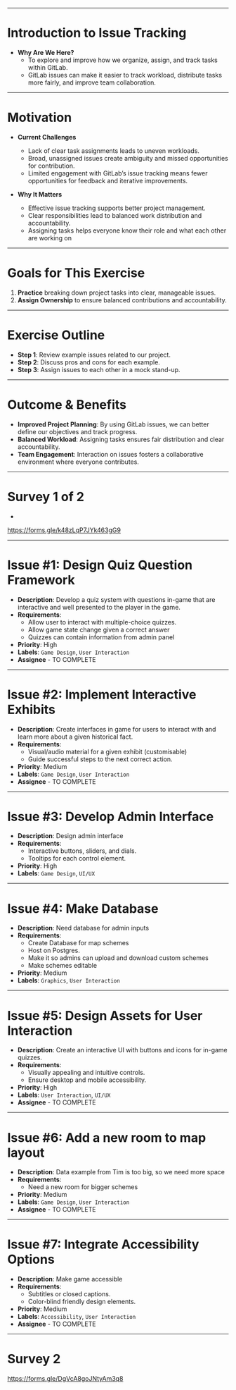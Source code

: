 
---
# Introduction to Issue Tracking

- **Why Are We Here?**
  - To explore and improve how we organize, assign, and track tasks within GitLab.
  - GitLab issues can make it easier to track workload, distribute tasks more fairly, and improve team collaboration.

---

# Motivation

- **Current Challenges**
  - Lack of clear task assignments leads to uneven workloads.
  - Broad, unassigned issues create ambiguity and missed opportunities for contribution.
  - Limited engagement with GitLab’s issue tracking means fewer opportunities for feedback and iterative improvements.

- **Why It Matters**
  - Effective issue tracking supports better project management.
  - Clear responsibilities lead to balanced work distribution and accountability.
  - Assigning tasks helps everyone know their role and what each other are working on

---

# Goals for This Exercise

1. **Practice** breaking down project tasks into clear, manageable issues.
2. **Assign Ownership** to ensure balanced contributions and accountability.

---

# Exercise Outline

- **Step 1**: Review example issues related to our project.
- **Step 2**: Discuss pros and cons for each example.
- **Step 3**: Assign issues to each other in a mock stand-up.

---

# Outcome & Benefits

- **Improved Project Planning**: By using GitLab issues, we can better define our objectives and track progress.
- **Balanced Workload**: Assigning tasks ensures fair distribution and clear accountability.
- **Team Engagement**: Interaction on issues fosters a collaborative environment where everyone contributes.

---

# Survey 1 of 2
- 
https://forms.gle/k48zLqP7JYk463gG9

---

# Issue #1: Design Quiz Question Framework

- **Description**: Develop a quiz system with questions in-game that are interactive and well presented to the player in the game.
- **Requirements**: 
  - Allow user to interact with multiple-choice quizzes.
  - Allow game state change given a correct answer
  - Quizzes can contain information from admin panel
- **Priority**: High
- **Labels**: `Game Design`, `User Interaction`
- **Assignee** - TO COMPLETE

---

# Issue #2: Implement Interactive Exhibits

- **Description**: Create interfaces in game for users to interact with and learn more about a given historical fact.
- **Requirements**:
  - Visual/audio material for a given exhibit (customisable)
  - Guide successful steps to the next correct action.
- **Priority**: Medium
- **Labels**: `Game Design`, `User Interaction`
- **Assignee** - TO COMPLETE

---

# Issue #3: Develop Admin Interface

- **Description**: Design admin interface
- **Requirements**:
  - Interactive buttons, sliders, and dials.
  - Tooltips for each control element.
- **Priority**: High
- **Labels**: `Game Design`, `UI/UX`

---

# Issue #4: Make Database

- **Description**: Need database for admin inputs
- **Requirements**:
  - Create Database for map schemes 
  - Host on Postgres.
  - Make it so admins can upload and download custom schemes
  - Make schemes editable
- **Priority**: Medium
- **Labels**: `Graphics`, `User Interaction`

---

# Issue #5: Design Assets for User Interaction

- **Description**: Create an interactive UI with buttons and icons for in-game quizzes.
- **Requirements**:
  - Visually appealing and intuitive controls.
  - Ensure desktop and mobile accessibility.
- **Priority**: High
- **Labels**: `User Interaction`, `UI/UX`
- **Assignee** - TO COMPLETE

---

# Issue #6: Add a new room to map layout
- **Description**: Data example from Tim is too big, so we need more space
- **Requirements**:
  - Need a new room for bigger schemes
- **Priority**: Medium
- **Labels**: `Game Design`, `User Interaction`
- **Assignee** - TO COMPLETE

---

# Issue #7: Integrate Accessibility Options

- **Description**: Make game accessible
- **Requirements**:
  - Subtitles or closed captions.
  - Color-blind friendly design elements.
- **Priority**: Medium
- **Labels**: `Accessibility`, `User Interaction`
- **Assignee** - TO COMPLETE

---

# Survey 2

https://forms.gle/DgVcA8goJNtyAm3q8